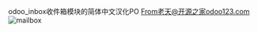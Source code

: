odoo_inbox收件箱模块的简体中文汉化PO
From老天@开源之家odoo123.com
![mailbox](https://github.com/user-attachments/assets/d2647e62-ecb6-4ee0-8da5-219e7a16b219)
